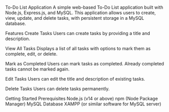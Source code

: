 To-Do List Application
A simple web-based To-Do List application built with Node.js, Express.js, and MySQL. This application allows users to create, view, update, and delete tasks, with persistent storage in a MySQL database.

Features
Create Tasks
Users can create tasks by providing a title and description.

View All Tasks
Displays a list of all tasks with options to mark them as complete, edit, or delete.

Mark as Completed
Users can mark tasks as completed. Already completed tasks cannot be marked again.

Edit Tasks
Users can edit the title and description of existing tasks.

Delete Tasks
Users can delete tasks permanently.

Getting Started
Prerequisites
Node.js (v14 or above)
npm (Node Package Manager)
MySQL Database
XAMPP (or similar software for MySQL server)
